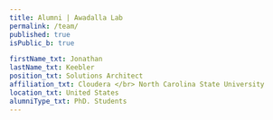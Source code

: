 ```yaml
---
title: Alumni | Awadalla Lab
permalink: /team/
published: true
isPublic_b: true

firstName_txt: Jonathan
lastName_txt: Keebler
position_txt: Solutions Architect
affiliation_txt: Cloudera </br> North Carolina State University
location_txt: United States
alumniType_txt: PhD. Students
---
```

